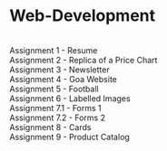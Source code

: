 # Web-Development
<br>
Assignment 1 - Resume 
<br>
Assignment 2 - Replica of a Price Chart 
<br>
Assignment 3 - Newsletter
<br>
Assignment 4 - Goa Website
<br>
Assignment 5 - Football 
<br>
Assignment 6 - Labelled Images
<br>
Assignment 7.1 - Forms 1
<br>
Assignment 7.2 - Forms 2
<br>
Assignment 8 - Cards
<br>
Assignment 9 - Product Catalog
<br>
